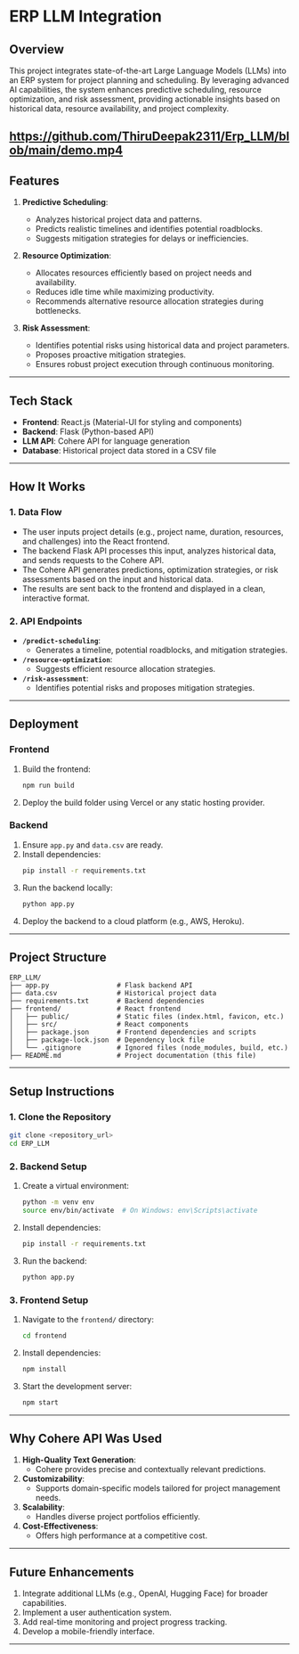 # ERP LLM Integration

## **Overview**
This project integrates state-of-the-art Large Language Models (LLMs) into an ERP system for project planning and scheduling. By leveraging advanced AI capabilities, the system enhances predictive scheduling, resource optimization, and risk assessment, providing actionable insights based on historical data, resource availability, and project complexity.

https://github.com/ThiruDeepak2311/Erp_LLM/blob/main/demo.mp4
---

## **Features**
1. **Predictive Scheduling**:
   - Analyzes historical project data and patterns.
   - Predicts realistic timelines and identifies potential roadblocks.
   - Suggests mitigation strategies for delays or inefficiencies.

2. **Resource Optimization**:
   - Allocates resources efficiently based on project needs and availability.
   - Reduces idle time while maximizing productivity.
   - Recommends alternative resource allocation strategies during bottlenecks.

3. **Risk Assessment**:
   - Identifies potential risks using historical data and project parameters.
   - Proposes proactive mitigation strategies.
   - Ensures robust project execution through continuous monitoring.

---

## **Tech Stack**
- **Frontend**: React.js (Material-UI for styling and components)
- **Backend**: Flask (Python-based API)
- **LLM API**: Cohere API for language generation
- **Database**: Historical project data stored in a CSV file

---

## **How It Works**

### **1. Data Flow**
- The user inputs project details (e.g., project name, duration, resources, and challenges) into the React frontend.
- The backend Flask API processes this input, analyzes historical data, and sends requests to the Cohere API.
- The Cohere API generates predictions, optimization strategies, or risk assessments based on the input and historical data.
- The results are sent back to the frontend and displayed in a clean, interactive format.

### **2. API Endpoints**
- **`/predict-scheduling`**:
  - Generates a timeline, potential roadblocks, and mitigation strategies.
- **`/resource-optimization`**:
  - Suggests efficient resource allocation strategies.
- **`/risk-assessment`**:
  - Identifies potential risks and proposes mitigation strategies.

---

## **Deployment**
### **Frontend**
1. Build the frontend:
   ```bash
   npm run build
   ```
2. Deploy the build folder using Vercel or any static hosting provider.

### **Backend**
1. Ensure `app.py` and `data.csv` are ready.
2. Install dependencies:
   ```bash
   pip install -r requirements.txt
   ```
3. Run the backend locally:
   ```bash
   python app.py
   ```
4. Deploy the backend to a cloud platform (e.g., AWS, Heroku).

---

## **Project Structure**
```
ERP_LLM/
├── app.py                 # Flask backend API
├── data.csv               # Historical project data
├── requirements.txt       # Backend dependencies
├── frontend/              # React frontend
│   ├── public/            # Static files (index.html, favicon, etc.)
│   ├── src/               # React components
│   ├── package.json       # Frontend dependencies and scripts
│   ├── package-lock.json  # Dependency lock file
│   └── .gitignore         # Ignored files (node_modules, build, etc.)
├── README.md              # Project documentation (this file)
```

---

## **Setup Instructions**

### **1. Clone the Repository**
```bash
git clone <repository_url>
cd ERP_LLM
```

### **2. Backend Setup**
1. Create a virtual environment:
   ```bash
   python -m venv env
   source env/bin/activate  # On Windows: env\Scripts\activate
   ```
2. Install dependencies:
   ```bash
   pip install -r requirements.txt
   ```
3. Run the backend:
   ```bash
   python app.py
   ```

### **3. Frontend Setup**
1. Navigate to the `frontend/` directory:
   ```bash
   cd frontend
   ```
2. Install dependencies:
   ```bash
   npm install
   ```
3. Start the development server:
   ```bash
   npm start
   ```

---

## **Why Cohere API Was Used**
1. **High-Quality Text Generation**:
   - Cohere provides precise and contextually relevant predictions.
2. **Customizability**:
   - Supports domain-specific models tailored for project management needs.
3. **Scalability**:
   - Handles diverse project portfolios efficiently.
4. **Cost-Effectiveness**:
   - Offers high performance at a competitive cost.

---

## **Future Enhancements**
1. Integrate additional LLMs (e.g., OpenAI, Hugging Face) for broader capabilities.
2. Implement a user authentication system.
3. Add real-time monitoring and project progress tracking.
4. Develop a mobile-friendly interface.

---
